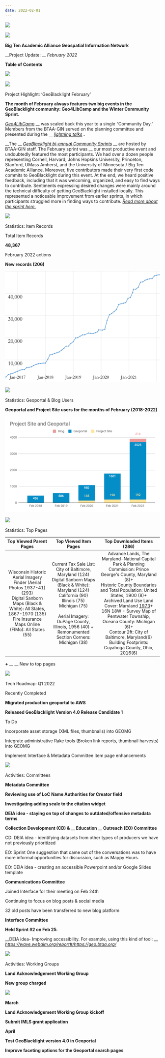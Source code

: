 ```yaml
---
date: 2022-02-01
---
```


![](img/project-update_2022-020.png)

![](img/project-update_2022-021.png)

__Big Ten Academic Alliance Geospatial Information Network__

__Project Update: __  _February 2022_

__Table of Contents__

![](img/project-update_2022-022.png)

![](img/project-update_2022-023.png)

Project Highlight: ‘GeoBlacklight February’

__The month of February always features two big events in the GeoBlacklight community: Geo4LibCamp and the Winter Community Sprint\.__

_[Geo4LibCamp](https://geo4libcamp.org/)_  __ was scaled back this year to a single “Community Day\.” Members from the BTAA\-GIN served on the planning committee and presented during the __  _[lightning talks](https://www.youtube.com/playlist?list=PL6aDid_9TtzUI7_bPoulDphsF4Bfp8AOj)_  __\.__

__The __  _[GeoBlacklight bi\-annual Community Sprints](https://geoblacklight.org/community-sprints)_  __ are hosted by BTAA\-GIN staff\. The February sprint was __ our most productive event and undoubtedly featured the most participants\. We had over a dozen people representing Cornell\, Harvard\, Johns Hopkins University\, Princeton\, Stanford\, UMass Amherst\, and the University of Minnesota / Big Ten Academic Alliance\. Moreover\, five contributors made their very first code commits to GeoBlacklight during this event\. At the end\, we heard positive feedback\, including that it was welcoming\, organized\, and easy to find ways to contribute\. Sentiments expressing desired changes were mainly around the technical difficulty of getting GeoBlacklight installed locally\. This represented a noticeable improvement from earlier sprints\,  in which participants struggled more in finding ways to contribute\.  _[Read more about the sprint here\.](https://geoblacklight.org/blog/%7C/sprint/2022/03/07/winter-sprint-recap.html)_

![](img/project-update_2022-024.png)

Statistics: Item Records

Total Item Records

__48\,367__

February 2022 actions

__New records \(206\)__

![](img/project-update_2022-025.png)

![](img/project-update_2022-026.png)

Statistics: Geoportal & Blog Users

__Geoportal and Project Site users for the months of February \(2018\-2022\)__

![](img/project-update_2022-027.png)

![](img/project-update_2022-028.png)

Statistics: Top Pages

| Top Viewed Parent Pages | Top Viewed Item Pages | Top Downloaded Items (286) |
| :-: | :-: | :-: |
| Wisconsin Historic Aerial Imagery Finder (Aerial Photos 1937-41) (293)<br />Digital Sanborn Maps (Black & White): All States, 1867-1970 (135)<br />Fire Insurance Maps Online (FIMo): All States (55) | Current Tax Sale List: City of Baltimore, Maryland (124)<br />Digital Sanborn Maps (Black & White): <br />Maryland (124)<br />California (90)<br />Illinois (75)<br />Michigan (75) <br /><br />Aerial Imagery: DuPage County, Illinois, 1956 (40) + <br />Remonumented Section Corners: Michigan (38)  | Advance Lands, The Maryland-National Capital Park & Planning Commission: Prince George's County, Maryland (8)+ <br />Historic County Boundaries and Total Population: United States, 1900 (8)+ <br />Archived Land Use Land Cover: Maryland [1973](7)+ <br />16N 18W - Survey Map of Pentwater Township, Oceana County: Michigan (6)+ <br />Contour 2ft: City of Baltimore, Maryland(6)<br />Building Footprints: Cuyahoga County, Ohio, 2016(6) |

__\+__  __ __ New to top pages

![](img/project-update_2022-029.png)

Tech Roadmap: Q1 2022

Recently Completed

__Migrated production geoportal to AWS__

__Released GeoBlacklight Version 4\.0 Release Candidate 1__

To Do

Incorporate asset storage \(XML files\, thumbnails\) into GEOMG

Integrate administrative Rake tools \(Broken link reports\, thumbnail harvests\) into GEOMG

Implement Interface & Metadata Committee item page enhancements

![](img/project-update_2022-0210.png)

Activities: Committees

__Metadata Committee__

__Reviewing use of LoC Name Authorities for Creator field__

__Investigating adding scale to the citation widget__

__DEIA idea \- staying on top of changes to outdated/offensive metadata terms__

__Collection Development \(CD\) & __  __Education__  __ Outreach \(EO\) Committee__

CD: DEIA idea \- identifying datasets from other types of producers we have not previously prioritized

EO: Sprint  One suggestion that came out of the conversations was to have more informal opportunities for discussion\, such as Mappy Hours\.

EO: DEIA idea \- creating an accessible Powerpoint and/or Google Slides template

__Communications Committee__

Joined Interface for their meeting on Feb 24th

Continuing to focus on blog posts & social media

32 old posts have been transferred to new blog platform

__Interface Committee__

__Held Sprint \#2 on Feb 25\.__

__DEIA idea\- Improving accessibility\. For example\, using this kind of tool: __  _[https://wave\.webaim\.org/report\#/https://geo\.btaa\.org/](https://wave.webaim.org/report#/https://geo.btaa.org/)_

![](img/project-update_2022-0211.png)

Activities: Working Groups

__Land Acknowledgement Working Group__

__New group charged__

![](img/project-update_2022-0212.png)

__March__

__Land Acknowledgement Working Group kickoff__

__Submit IMLS grant application__

__April__

__Test GeoBlacklight version 4\.0 in Geoportal__

__Improve faceting options for the Geoportal search pages__
